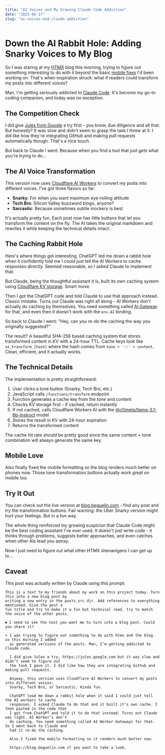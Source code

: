 ```yaml
---
title: "AI Voices and My Growing Claude Code Addiction"
date: "2025-06-17"
slug: "ai-voices-and-claude-addiction"
---
```


# Down the AI Rabbit Hole: Adding Snarky Voices to My Blog

So I was staring at my [HTMX](https://htmx.org) blog this morning, trying to figure out something interesting to do with it beyond the basic [mobile fixes](/2025/06/more-blog-details/) I'd been working on. That's when inspiration struck: what if readers could transform my posts into different voices?

Man, I'm getting seriously addicted to [Claude Code](https://claude.ai/code). It's become my go-to coding companion, and today was no exception.

## The Competition Check

I did give [Jules from Google](https://jules.google.com) a try first - you know, due diligence and all that. But honestly? It was slow and didn't seem to grasp the task I threw at it. I did like how they're integrating GitHub and making pull requests automatically though. That's a nice touch.

But back to Claude I went. Because when you find a tool that just *gets* what you're trying to do...

## The AI Voice Transformation

This version now uses [Cloudflare AI Workers](https://developers.cloudflare.com/workers-ai/) to convert my posts into different voices. I've got three flavors so far:

- **Snarky**: For when you want maximum eye-rolling attitude
- **Tech Bro**: Silicon Valley buzzword bingo, anyone?  
- **Sarcastic**: Because sometimes subtle mockery is best

It's actually pretty fun. Each post now has little buttons that let you transform the content on the fly. The AI takes the original markdown and rewrites it while keeping the technical details intact.

## The Caching Rabbit Hole

Here's where things got interesting. ChatGPT led me down a rabbit hole when it confidently told me I could just tell the AI Workers to cache responses directly. Seemed reasonable, so I asked Claude to implement that.

But Claude, being the thoughtful assistant it is, built its own caching system using [Cloudflare KV storage](https://developers.cloudflare.com/kv/). Smart move.

Then I got the ChatGPT code and told Claude to use that approach instead. Classic mistake. Turns out Claude was right all along - AI Workers don't actually do caching by themselves. You need something called [AI Gateway](https://developers.cloudflare.com/ai-gateway/) for that, and even then it doesn't work with the `env.AI` binding.

So back to Claude I went: "Hey, can you re-do the caching the way you originally suggested?" 

The result? A beautiful SHA-256 based caching system that stores transformed content in KV with a 24-hour TTL. Cache keys look like `ai_transform_[hash]` where the hash comes from `tone + '::' + content`. Clean, efficient, and it actually works.

## The Technical Details

The implementation is pretty straightforward:

1. User clicks a tone button (Snarky, Tech Bro, etc.)
2. JavaScript calls `/functions/transform` endpoint
3. Function generates a cache key from the tone and content
4. Checks KV storage first - if cached, return instantly
5. If not cached, calls Cloudflare Workers AI with the [@cf/meta/llama-3.1-8b-instruct](https://developers.cloudflare.com/workers-ai/models/llama-3.1-8b-instruct/) model
6. Stores the result in KV with 24-hour expiration
7. Returns the transformed content

The cache hit rate should be pretty good since the same content + tone combination will always generate the same key.

## Mobile Love

Also finally fixed the mobile formatting so the blog renders much better on phones now. Those tone transformation buttons actually work great on mobile too.

## Try It Out

You can check out the live version at [blog.beguelin.com](https://blog.beguelin.com) - find any post and try the transformation buttons. Fair warning: the Uber Snarky version might hurt your feelings. But in a fun way.

The whole thing reinforced my growing suspicion that Claude Code might be the best coding assistant I've ever used. It doesn't just write code - it thinks through problems, suggests better approaches, and even catches when other AIs lead you astray.

Now I just need to figure out what other HTMX shenanigans I can get up to...

## Caveat

This post was actually written by Claude using this prompt:

```text
This is a text to my friends about my work on this project today. Turn this into a new blog post by
writing a new entry in the posts_src dir. Add references to everything mentioned. Give the post a
fun title and try to make it a fun but technical read. try to match the voice of the other posts.

⏺ I need to see the text you want me to turn into a blog post. Could you share it?

> I was trying to figure out something to do with htmx and the blog. so this morning I added
  ai generated versions of the posts. Man, I’m getting addicted to Claude code.

  I did give Jules a try, https://jules.google.com but it was slow and didn’t seem to figure out
  the task I gave it. I did like how they are integrating Github and making pull requests.

  Anyway, this version uses Cloudflare AI Workers to convert my posts into different voices:
  Snarky, Tech Bro, or Sarcastic. Kinda fun.

  ChatGPT lead me down a rabbit hole when it said I could just tell the AI workers to cache
  responses. I asked Claude to do that and it built it’s own cache. I then pasted in the code that
  I got from ChatGPT and told it to do that instead. Turns out Claude was right. AI Worker’s don’t
  do caching. You need something called AI Worker Gateways for that. So I went back to Claude and
  had it re-do the caching.

  Also I fixed the mobile formatting so it renders much better now.

  https://blog.beguelin.com if you want to take a look.
```
